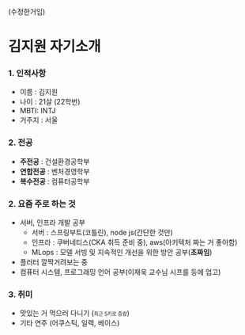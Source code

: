 (수정한거임)
# 김지원 자기소개

### 1. 인적사항
- 이름 : 김지원
- 나이 : 21살 (22학번)
- MBTI: INTJ
- 거주지 : 서울

### 2. 전공
- <b>주전공</b> : 건설환경공학부
- <b>연합전공</b> : 벤처경영학부
- <b>복수전공</b> : 컴퓨터공학부

### 2. 요즘 주로 하는 것
  <ul>
	<li>서버, 인프라 개발 공부
		<ul>
			<li>서버 : 스프링부트(코틀린), node js(간단한 것만) </li>
			<li>인프라 : 쿠버네티스(CKA 취득 준비 중), aws(아키텍처 짜는 거 좋아함)</li>
			<li>MLops : 모델 서빙 및 지속적인 개선을 위한 방안 공부(<b>초짜임</b>)</li>
		</ul>
	</li>
	<li>플러터 깔짝거려보는 중</li>
	<li>컴퓨터 시스템, 프로그래밍 언어 공부(이재욱 교수님 시프를 등에 업고)</li>

  </ul>



### 3. 취미
- 맛있는 거 먹으러 다니기 (<span style='font-size: 10px'>최근 5키로 증량</span>)
- 기타 연주 (어쿠스틱, 일렉, 베이스)
